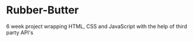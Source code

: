 # Rubber-Butter
6 week project wrapping HTML, CSS and JavaScript with the help of third party API's

